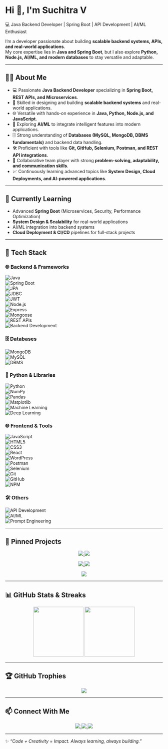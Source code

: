 
# Hi 👋, I'm Suchitra V

💻 Java Backend Developer | Spring Boot | API Development | AI/ML Enthusiast  

I’m a developer passionate about building **scalable backend systems, APIs, and real-world applications**.  
My core expertise lies in **Java and Spring Boot**, but I also explore **Python, Node.js, AI/ML, and modern databases** to stay versatile and adaptable.

---

## 👩‍💻 About Me

- 💻 Passionate **Java Backend Developer** specializing in **Spring Boot, REST APIs, and Microservices**.  
- 🚀 Skilled in designing and building **scalable backend systems** and real-world applications.  
- 🌐 Versatile with hands-on experience in **Java, Python, Node.js, and JavaScript**.  
- 🧠 Exploring **AI/ML** to integrate intelligent features into modern applications.  
- 🗄️ Strong understanding of **Databases (MySQL, MongoDB, DBMS fundamentals)** and backend data handling.  
- 🛠️ Proficient with tools like **Git, GitHub, Selenium, Postman, and REST API integrations**.  
- 🤝 Collaborative team player with strong **problem-solving, adaptability, and communication skills**.  
- 📈 Continuously learning advanced topics like **System Design, Cloud Deployments, and AI-powered applications**.

---

## 🌱 Currently Learning

- Advanced **Spring Boot** (Microservices, Security, Performance Optimization)  
- **System Design & Scalability** for real-world applications  
- AI/ML integration into backend systems  
- **Cloud Deployment & CI/CD** pipelines for full-stack projects

---

## 🚀 Tech Stack

### 🌐 Backend & Frameworks
![Java](https://img.shields.io/badge/Java-ED8B00?style=for-the-badge&logo=openjdk&logoColor=white)  
![Spring Boot](https://img.shields.io/badge/SpringBoot-6DB33F?style=for-the-badge&logo=springboot&logoColor=white)  
![JPA](https://img.shields.io/badge/JPA-59666C?style=for-the-badge&logo=hibernate&logoColor=white)  
![JDBC](https://img.shields.io/badge/JDBC-007396?style=for-the-badge&logo=java&logoColor=white)  
![JWT](https://img.shields.io/badge/JWT-000000?style=for-the-badge&logo=JSON%20web%20tokens)  
![Node.js](https://img.shields.io/badge/Node.js-43853D?style=for-the-badge&logo=node.js&logoColor=white)  
![Express](https://img.shields.io/badge/Express.js-000000?style=for-the-badge&logo=express&logoColor=white)  
![Mongoose](https://img.shields.io/badge/Mongoose-880000?style=for-the-badge&logo=mongoose&logoColor=white)  
![REST APIs](https://img.shields.io/badge/REST-02569B?style=for-the-badge&logo=postman&logoColor=white)  
![Backend Development](https://img.shields.io/badge/Backend-8A2BE2?style=for-the-badge)

### 🗄️ Databases
![MongoDB](https://img.shields.io/badge/MongoDB-4EA94B?style=for-the-badge&logo=mongodb&logoColor=white)  
![MySQL](https://img.shields.io/badge/MySQL-005C84?style=for-the-badge&logo=mysql&logoColor=white)  
![DBMS](https://img.shields.io/badge/DBMS-F9A825?style=for-the-badge)

### 🐍 Python & Libraries
![Python](https://img.shields.io/badge/Python-3776AB?style=for-the-badge&logo=python&logoColor=white)  
![NumPy](https://img.shields.io/badge/Numpy-013243?style=for-the-badge&logo=numpy&logoColor=white)  
![Pandas](https://img.shields.io/badge/Pandas-150458?style=for-the-badge&logo=pandas&logoColor=white)  
![Matplotlib](https://img.shields.io/badge/Matplotlib-11557c?style=for-the-badge&logo=plotly&logoColor=white)  
![Machine Learning](https://img.shields.io/badge/ML-102230?style=for-the-badge&logo=tensorflow&logoColor=orange)  
![Deep Learning](https://img.shields.io/badge/DL-FF6F00?style=for-the-badge&logo=keras&logoColor=white)

### 🌐 Frontend & Tools
![JavaScript](https://img.shields.io/badge/JavaScript-323330?style=for-the-badge&logo=javascript&logoColor=f7df1e)  
![HTML5](https://img.shields.io/badge/HTML5-E34F26?style=for-the-badge&logo=html5&logoColor=white)  
![CSS3](https://img.shields.io/badge/CSS3-1572B6?style=for-the-badge&logo=css3&logoColor=white)  
![React](https://img.shields.io/badge/React-61DAFB?style=for-the-badge&logo=react&logoColor=black)  
![WordPress](https://img.shields.io/badge/WordPress-21759B?style=for-the-badge&logo=wordpress&logoColor=white)  
![Postman](https://img.shields.io/badge/Postman-FF6C37?style=for-the-badge&logo=postman&logoColor=white)  
![Selenium](https://img.shields.io/badge/Selenium-43B02A?style=for-the-badge&logo=selenium&logoColor=white)  
![Git](https://img.shields.io/badge/Git-F05032?style=for-the-badge&logo=git&logoColor=white)  
![GitHub](https://img.shields.io/badge/GitHub-181717?style=for-the-badge&logo=github&logoColor=white)  
![NPM](https://img.shields.io/badge/NPM-CB3837?style=for-the-badge&logo=npm&logoColor=white)

### 🛠️ Others
![API Development](https://img.shields.io/badge/API-007ACC?style=for-the-badge)  
![AI/ML](https://img.shields.io/badge/AI%2FML-FF6F00?style=for-the-badge)  
![Prompt Engineering](https://img.shields.io/badge/Prompt_Engineering-6A1B9A?style=for-the-badge)

---

## 📌 Pinned Projects
<p align="center">
  <a href="https://github.com/Suchitra-V31/Web-development-projects">
    <img src="https://github-readme-stats.vercel.app/api/pin/?username=Suchitra-V31&repo=Web-development-projects&theme=tokyonight" />
  </a>
  <a href="https://github.com/Suchitra-V31/Java-Programming">
    <img src="https://github-readme-stats.vercel.app/api/pin/?username=Suchitra-V31&repo=Java-Programming&theme=tokyonight" />
  </a>
</p>
<p align="center">
  <a href="https://github.com/Suchitra-V31/LeetCode-Problems">
    <img src="https://github-readme-stats.vercel.app/api/pin/?username=Suchitra-V31&repo=LeetCode-Problems&theme=tokyonight" />
  </a>
  <a href="https://github.com/Suchitra-V31/Springboot-Projects">
    <img src="https://github-readme-stats.vercel.app/api/pin/?username=Suchitra-V31&repo=Springboot-Projects&theme=tokyonight" />
  </a>
</p>
<p align="center">
  <a href="https://github.com/Suchitra-V31/Machine-learning-projects">
    <img src="https://github-readme-stats.vercel.app/api/pin/?username=Suchitra-V31&repo=Machine-learning-projects&theme=tokyonight" />
  </a>
</p>

---

## 📊 GitHub Stats & Streaks
<p align="center">
  <img src="https://github-readme-stats.vercel.app/api?username=Suchitra-V31&show_icons=true&theme=tokyonight" height="160px"/>
  <img src="https://github-readme-streak-stats.herokuapp.com/?user=Suchitra-V31&theme=tokyonight" height="160px"/>
</p>

---

## 🏆 GitHub Trophies
<p align="center">
  <img src="https://github-profile-trophy.vercel.app/?username=Suchitra-V31&theme=tokyonight&no-frame=true&row=1&column=6" />
</p>

---

## 📫 Connect With Me
<p align="center">
  <a href="https://www.linkedin.com/in/suchitra-v-8036781ab" target="_blank">
    <img src="https://img.shields.io/badge/LinkedIn-0A66C2?style=for-the-badge&logo=linkedin&logoColor=white"/>
  </a>
  <a href="mailto:suchitravelusamy@gmail.com" target="_blank">
    <img src="https://img.shields.io/badge/Email-D14836?style=for-the-badge&logo=gmail&logoColor=white"/>
  </a>
  <a href="https://github.com/Suchitra-V31" target="_blank">
    <img src="https://img.shields.io/badge/GitHub-181717?style=for-the-badge&logo=github&logoColor=white"/>
  </a>
</p>

---

✨ *“Code + Creativity = Impact. Always learning, always building.”*  

